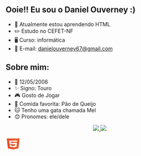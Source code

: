   ## Ooie!! Eu sou o Daniel Ouverney :)

- 🌱 Atualmente estou aprendendo HTML
- ✏️ Estudo no CEFET-NF
- 🖥️ Curso: informática
- 📧 E-mail: danielouverney67@gmail.com
   
## Sobre mim:

- 📅 12/05/2006
- ✨ Signo: Touro
- 🎮 Gosto de Jogar
- 🍔 Comida favorita: Pão de Queijo
- 🐱 Tenho uma gata chamada Mel
- 😊 Pronomes: ele/dele


<div align="center">
  <a href="https://github.com/DanielsSon12">
  <img height="180em" src="https://github-readme-stats.vercel.app/api?username=DanielsSon12&show_icons=true&theme=onedark&include_all_commits=true&count_private=true"/>
  <img height="180em" src="https://github-readme-stats.vercel.app/api/top-langs/?username=DanielsSon12&layout=compact&langs_count=7&theme=onedark"/>
</div>
  <div style="display: inline_block"><br>
    <img align="center" alt="HTML" height="30" width="40" src="https://raw.githubusercontent.com/devicons/devicon/master/icons/html5/html5-original.svg">
</div>      

